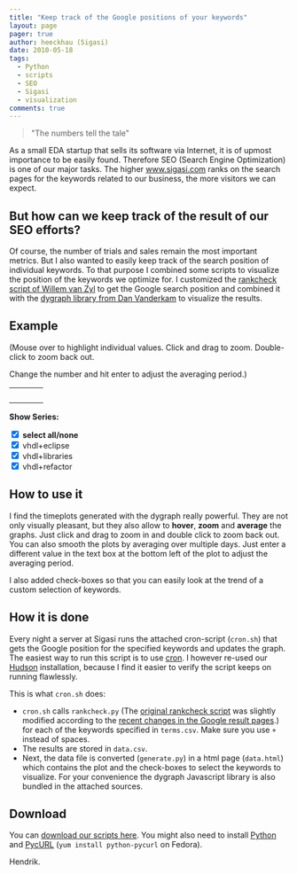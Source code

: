 ```yaml
---
title: "Keep track of the Google positions of your keywords"
layout: page 
pager: true
author: heeckhau (Sigasi)
date: 2010-05-18
tags: 
  - Python
  - scripts
  - SEO
  - Sigasi
  - visualization
comments: true
---
```

> "The numbers tell the tale"

As a small EDA startup that sells its software via Internet, it is of upmost importance to be easily found. Therefore SEO (Search Engine Optimization) is one of our major tasks. The higher www.sigasi.com ranks on the search pages for the keywords related to our business, the more visitors we can expect.

## But how can we keep track of the result of our SEO efforts?

Of course, the number of trials and sales remain the most important metrics. But I also wanted to easily keep track of the search position of individual keywords. To that purpose I combined some scripts to visualize the position of the keywords we optimize for. I customized the <a href="http://www.geekology.co.za/opinion/2009/02/python-script-to-check-google-rankings-for-domain-and-search-term/">rankcheck script of Willem van Zyl</a> to get the Google search position and combined it with the <a href="http://danvk.org/dygraphs/">dygraph library from Dan Vanderkam</a> to visualize the results. 

## Example

(Mouse over to highlight individual values. Click and drag to zoom. Double-click to zoom back out.

Change the number and hit enter to adjust the averaging period.)

<script type="text/javascript"  src="resources/dygraph-combined.js"></script>

<table><tr> 
    <td valign="top"><div id="div-graph"></div></td>
    <td valign="top">&nbsp; &nbsp;</td> 
    <td valign="top"><div id="div-label"></div></td> 
</tr></table> 

**Show Series:** 
<form name="terms">
      <input name="allbox" type=checkbox checked onClick="CheckAll(document.terms)"> <label><strong>select all/none</strong></label><br/> 
      <input type=checkbox id="0" checked onClick="change(this)"> <label for="0"> vhdl+eclipse</label><br/> 
      <input type=checkbox id="1" checked onClick="change(this)"> <label for="1"> vhdl+libraries</label><br/> 
      <input type=checkbox id="2" checked onClick="change(this)"> <label for="2"> vhdl+refactor</label><br/> 
</form>
 
<script type="text/javascript">
  g = new Dygraph(

    // containing div
    document.getElementById("div-graph"),
"Date,vhdl+eclipse,vhdl+libraries,vhdl+refactor,\n2010-04-15,11,5,2\n2010-04-16,10,5,2\n2010-04-17,10,5,2\n2010-04-18,10,5,2\n2010-04-19,10,5,2\n2010-04-20,11,5,2\n2010-04-21,11,5,2\n2010-04-22,11,5,2\n2010-04-23,11,5,2\n2010-04-24,11,5,2\n2010-04-25,12,5,2\n2010-04-26,12,5,2\n2010-04-27,12,5,2\n2010-04-28,12,5,2\n2010-04-29,8,5,2\n2010-04-30,7,5,2\n2010-05-01,7,5,2\n2010-05-02,7,5,2\n2010-05-03,7,5,2\n2010-05-04,7,5,2\n2010-05-05,7,4,2\n2010-05-06,8,4,2\n2010-05-10,8,4,2\n2010-05-11,8,4,2\n2010-05-12,8,4,2\n2010-05-13,8,5,2\n2010-05-14,8,5,2\n2010-05-15,8,5,2\n2010-05-16,8,5,2\n2010-05-17,8,5,2\n2010-05-18,8,5,2\n",
    {
      rollPeriod: 1,
      showRoller: true,
      visibility: [true,true,true,],
      labelsDiv: document.getElementById("div-label"),
      labelsDivWidth: 100,
      labelsDivStyles: {
                'background-color': 'transparent',
                'top': '210px'
      },
      labelsSeparateLines: true,
      includeZero: true,
      yAxisLabelWidth: 20,
    }
  );
  setStatus();
 
      function setStatus() {
        document.getElementById("visibility").innerHTML =
          g.visibility().toString();
      }
 
      function change(el) {
        g.setVisibility(parseInt(el.id), el.checked);
        if (!el.checked) {
          document.terms.allbox.checked = el.checked;
        }
        setStatus();
      }

      function CheckAll(fmobj) {
        for (var i=0;i<fmobj.elements.length;i++) {
          var e = fmobj.elements[i];
          if ( (e.name != 'allbox') && (e.type=='checkbox') && (!e.disabled) ) {
            e.checked = fmobj.allbox.checked;
            g.setVisibility(parseInt(e.id), e.checked);
          }
        }
      }

</script>

## How to use it

I find the timeplots generated with the dygraph really powerful. They are not only visually pleasant, but they also allow to <strong>hover</strong>, <strong>zoom</strong> and <strong>average</strong> the graphs. Just click and drag to zoom in and double click to zoom back out. You can also smooth the plots by averaging over multiple days. Just enter a different value in the text box at the bottom left of the plot to adjust the averaging period.

I also added check-boxes so that you can easily look at the trend of a custom selection of keywords.

## How it is done

Every night a server at Sigasi runs the attached cron-script (`cron.sh`) that gets the Google position for the specified keywords and updates the graph. The easiest way to run this script is to use <a href="http://en.wikipedia.org/wiki/Cron">cron</a>. I however re-used our <a href="http://hudson-ci.org/">Hudson</a> installation, because I find it easier to verify the script keeps on running flawlessly.

This is what `cron.sh` does:

* `cron.sh` calls `rankcheck.py` (The <a href="http://www.geekology.co.za/opinion/2009/02/python-script-to-check-google-rankings-for-domain-and-search-term/">original rankcheck script</a> was slightly modified according to the <a href="http://googlesystem.blogspot.com/2010/05/googles-new-interface-colorful-and-more.html">recent changes in the Google result pages</a>.) for each of the keywords specified in `terms.csv`. Make sure you use `+` instead of spaces. 
* The results are stored in `data.csv`.
* Next, the data file is converted (`generate.py`) in a html page (`data.html`) which contains the plot and the check-boxes to select the keywords to visualize. For your convenience the dygraph Javascript library is also bundled in the attached sources.

## Download
You can [download our scripts here](resources/sigasi-rankcheck.tgz).
You might also need to install <a href="http://www.python.org/">Python</a> and <a href="http://pycurl.sourceforge.net/">PycURL</a> (`yum install python-pycurl` on Fedora).

Hendrik.
